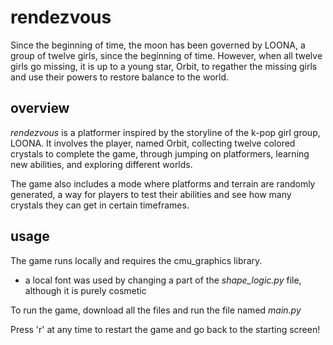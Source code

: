 # rendezvous
Since the beginning of time, the moon has been governed by LOONA, a group of twelve girls, since the beginning  of time. However, when all twelve girls go missing, it is up to a young star, Orbit, to regather the missing girls and use their powers to restore balance to the world.
## overview
*rendezvous* is a platformer inspired by the storyline of the k-pop girl group, LOONA. It involves the player, named Orbit, collecting twelve colored crystals to complete the game, through jumping on platformers, learning new abilities, and exploring different worlds.

The game also includes a mode where platforms and terrain are randomly generated, a way for players to test their abilities and see how many crystals they can get in certain timeframes.
## usage
The game runs locally and requires the cmu_graphics library.
- a local font was used by changing a part of the *shape_logic.py* file, although it is purely cosmetic

To run the game, download all the files and run the file named *main.py*

Press 'r' at any time to restart the game and go back to the starting screen!
